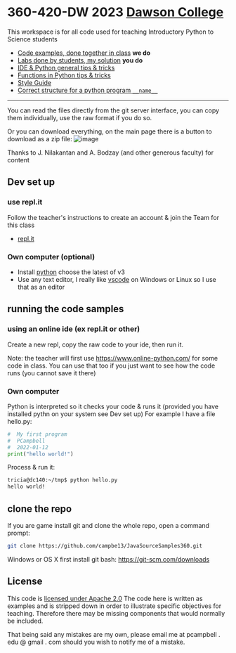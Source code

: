 # 360-420-DW 2023 [Dawson College](https://www.dawsoncollege.qc.ca)
This workspace is for all code used for
teaching Introductory Python to Science students

* [Code examples, done together in class](examples)   <b>we do</b>
* [Labs done by students, my solution](solutions)   <b>you do</b>
* [IDE & Python general tips & tricks](TipsandTricks.md)
* [Functions in Python tips & tricks](TipsandTricksFunctions.md)
* [Style Guide](PyStyleGuide.md)
* [Correct structure for a python program `__name__`](CodeStructure.md)
---
You can read the files directly from the git server interface,  you can copy them individually, 
use the raw format if you do so. 

Or you can download everything, on the main page there is a button to download as a zip file: ![image](https://user-images.githubusercontent.com/1751207/149207755-39ce3c9e-033b-4309-8014-55cf0588ed05.png)

Thanks to J. Nilakantan and A. Bodzay (and other generous faculty) for content

## Dev set up
### use repl.it
Follow the teacher's instructions to create an account & join the Team for this class
* [repl.it](https://replit.com/)
### Own computer (optional)
* Install [python](https://www.python.org/downloads/) choose the latest of v3
* Use any text editor, I really like [vscode](https://code.visualstudio.com/)  on Windows or Linux so I use that as an editor
<!--
## lecture slides (for reference)
[onedrive shared](https://collegedawson-my.sharepoint.com/:f:/g/personal/pcampbell_dawsoncollege_qc_ca/EsJwpKt7topFqfeQXE7t2FQBBzsqeE2XbXqlYikRF0Cgcw?e=BQW4d8) material shared by the teacher, lecture slides, assignments, etc.
-->
## running the code samples 
### using an online ide (ex repl.it or other)
Create a new repl, copy the raw code to your ide, then run it.  

Note: the teacher will first use https://www.online-python.com/  for some code in class. You can use that too if you just want to see how the code runs (you cannot save it there)

### Own computer
Python is interpreted so it checks your code & runs it (provided you have installed pythn on your system see Dev set up)
For example I have a file hello.py:
```python
#  My first program
#  PCampbell
#  2022-01-12
print("hello world!")
```
Process & run it:
```bash
tricia@dc140:~/tmp$ python hello.py
hello world!
```
## clone the repo
If you are game install git and clone the whole repo, open a command prompt:
```bash
git clone https://github.com/campbe13/JavaSourceSamples360.git
```
Windows or OS X first install git bash: https://git-scm.com/downloads

## License
This code is [licensed under Apache 2.0](LICENSE.md) The code here is written as examples
and is stripped down in  order to illustrate specific objectives for teaching. 
Therefore there may be missing components that would normally be included. 

That being said any mistakes are my own, please email me at pcampbell . edu @ gmail . com
should you wish to notify me of a mistake. 
